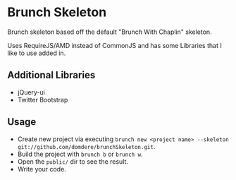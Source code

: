 # Brunch Skeleton

Brunch skeleton based off the default "Brunch With Chaplin" skeleton.

Uses RequireJS/AMD instead of CommonJS and has some Libraries that I like to use added in.

## Additional Libraries
* jQuery-ui
* Twitter Bootstrap

## Usage
* Create new project via executing `brunch new <project name> --skeleton git://github.com/domdere/brunchSkeleton.git`.
* Build the project with `brunch b` or `brunch w`.
* Open the `public/` dir to see the result.
* Write your code.
